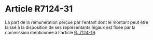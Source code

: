 # Article R7124-31

  
La part de la rémunération perçue par l'enfant dont le montant peut être laissé à la disposition de ses représentants légaux est fixée par la commission mentionnée à l'article [R. 7124-19][1].

 [1]: /affichCodeArticle.do?cidTexte=LEGITEXT000006072050&idArticle=LEGIARTI000018499840&dateTexte=&categorieLien=cid
